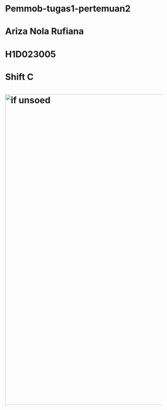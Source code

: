 # Pemmob-tugas1-pertemuan2
# Ariza Nola Rufiana
# H1D023005
# Shift C
# <img width="800" height="1000" alt="if unsoed" src="https://github.com/user-attachments/assets/33dd205f-05d5-4610-bf8d-cc2c242c7877" />
